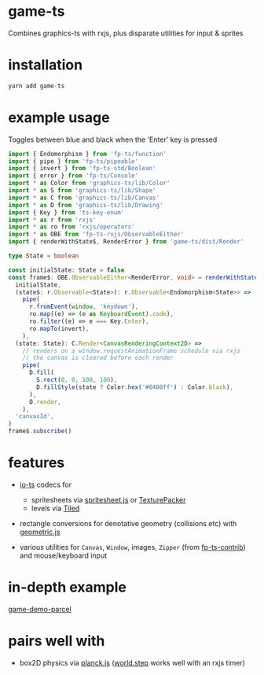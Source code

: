 # game-ts

Combines graphics-ts with rxjs, plus disparate utilities for input & sprites

# installation

```ts
yarn add game-ts
```

# example usage

Toggles between blue and black when the 'Enter' key is pressed

```ts
import { Endomorphism } from 'fp-ts/function'
import { pipe } from 'fp-ts/pipeable'
import { invert } from 'fp-ts-std/Boolean'
import { error } from 'fp-ts/Console'
import * as Color from 'graphics-ts/lib/Color'
import * as S from 'graphics-ts/lib/Shape'
import * as C from 'graphics-ts/lib/Canvas'
import * as D from 'graphics-ts/lib/Drawing'
import { Key } from 'ts-key-enum'
import * as r from 'rxjs'
import * as ro from 'rxjs/operators'
import * as OBE from 'fp-ts-rxjs/ObservableEither'
import { renderWithState$, RenderError } from 'game-ts/dist/Render'

type State = boolean

const initialState: State = false
const frame$: OBE.ObservableEither<RenderError, void> = renderWithState$<State>(
  initialState,
  (state$: r.Observable<State>): r.Observable<Endomorphism<State>> =>
    pipe(
      r.fromEvent(window, 'keydown'),
      ro.map((e) => (e as KeyboardEvent).code),
      ro.filter((e) => e === Key.Enter),
      ro.mapTo(invert),
    ),
  (state: State): C.Render<CanvasRenderingContext2D> =>
    // renders on a window.requestAnimationFrame schedule via rxjs
    // the canvas is cleared before each render
    pipe(
      D.fill(
        S.rect(0, 0, 100, 100),
        D.fillStyle(state ? Color.hex('#0400ff') : Color.black),
      ),
      D.render,
    ),
  'canvasId',
)
frame$.subscribe()
```

# features

- [io-ts](https://github.com/gcanti/io-ts) codecs for

  - spritesheets via [spritesheet.js](https://github.com/krzysztof-o/spritesheet.js) or [TexturePacker](https://www.codeandweb.com/texturepacker)
  - levels via [Tiled](https://www.mapeditor.org/)

- rectangle conversions for denotative geometry (collisions etc) with [geometric.js](https://github.com/DefinitelyTyped/DefinitelyTyped/blob/master/types/geometric/index.d.ts)

- various utilities for `Canvas`, `Window`, images, `Zipper` (from [fp-ts-contrib](https://github.com/gcanti/fp-ts-contrib/blob/master/test/Zipper.ts)) and mouse/keyboard input

# in-depth example

[game-demo-parcel](https://github.com/anthonyjoeseph/game-demo-parcel)

# pairs well with

- box2D physics via [planck.js](https://github.com/shakiba/planck.js/blob/master/lib/index.d.ts) ([world.step](https://github.com/shakiba/planck.js/blob/master/docs/classes/world.md#step) works well with an rxjs timer)

